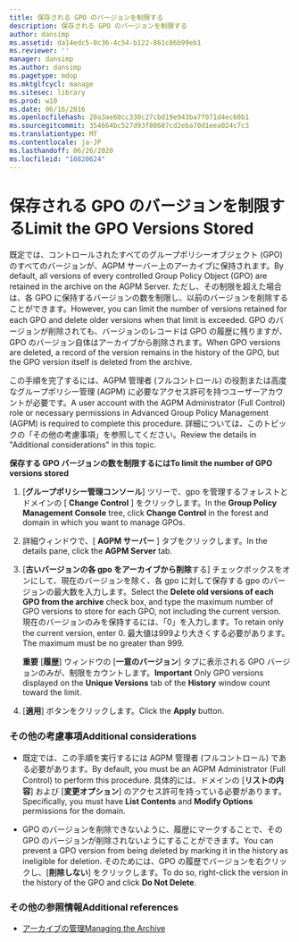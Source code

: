```yaml
---
title: 保存される GPO のバージョンを制限する
description: 保存される GPO のバージョンを制限する
author: dansimp
ms.assetid: da14edc5-0c36-4c54-b122-861c86b99eb1
ms.reviewer: ''
manager: dansimp
ms.author: dansimp
ms.pagetype: mdop
ms.mktglfcycl: manage
ms.sitesec: library
ms.prod: w10
ms.date: 06/16/2016
ms.openlocfilehash: 20a3ae60cc330c27cbd19e943ba7f071d4ec60b1
ms.sourcegitcommit: 354664bc527d93f80687cd2eba70d1eea024c7c3
ms.translationtype: MT
ms.contentlocale: ja-JP
ms.lasthandoff: 06/26/2020
ms.locfileid: "10820624"
---
```

# <span data-ttu-id="abcab-103">保存される GPO のバージョンを制限する</span><span class="sxs-lookup"><span data-stu-id="abcab-103">Limit the GPO Versions Stored</span></span>


<span data-ttu-id="abcab-104">既定では、コントロールされたすべてのグループポリシーオブジェクト (GPO) のすべてのバージョンが、AGPM サーバー上のアーカイブに保持されます。</span><span class="sxs-lookup"><span data-stu-id="abcab-104">By default, all versions of every controlled Group Policy Object (GPO) are retained in the archive on the AGPM Server.</span></span> <span data-ttu-id="abcab-105">ただし、その制限を超えた場合は、各 GPO に保持するバージョンの数を制限し、以前のバージョンを削除することができます。</span><span class="sxs-lookup"><span data-stu-id="abcab-105">However, you can limit the number of versions retained for each GPO and delete older versions when that limit is exceeded.</span></span> <span data-ttu-id="abcab-106">GPO のバージョンが削除されても、バージョンのレコードは GPO の履歴に残りますが、GPO のバージョン自体はアーカイブから削除されます。</span><span class="sxs-lookup"><span data-stu-id="abcab-106">When GPO versions are deleted, a record of the version remains in the history of the GPO, but the GPO version itself is deleted from the archive.</span></span>

<span data-ttu-id="abcab-107">この手順を完了するには、AGPM 管理者 (フルコントロール) の役割または高度なグループポリシー管理 (AGPM) に必要なアクセス許可を持つユーザーアカウントが必要です。</span><span class="sxs-lookup"><span data-stu-id="abcab-107">A user account with the AGPM Administrator (Full Control) role or necessary permissions in Advanced Group Policy Management (AGPM) is required to complete this procedure.</span></span> <span data-ttu-id="abcab-108">詳細については、このトピックの「その他の考慮事項」を参照してください。</span><span class="sxs-lookup"><span data-stu-id="abcab-108">Review the details in "Additional considerations" in this topic.</span></span>

**<span data-ttu-id="abcab-109">保存する GPO バージョンの数を制限するには</span><span class="sxs-lookup"><span data-stu-id="abcab-109">To limit the number of GPO versions stored</span></span>**

1.  <span data-ttu-id="abcab-110">[**グループポリシー管理コンソール**] ツリーで、gpo を管理するフォレストとドメインの [ **Change Control** ] をクリックします。</span><span class="sxs-lookup"><span data-stu-id="abcab-110">In the **Group Policy Management Console** tree, click **Change Control** in the forest and domain in which you want to manage GPOs.</span></span>

2.  <span data-ttu-id="abcab-111">詳細ウィンドウで、[ **AGPM サーバー** ] タブをクリックします。</span><span class="sxs-lookup"><span data-stu-id="abcab-111">In the details pane, click the **AGPM Server** tab.</span></span>

3.  <span data-ttu-id="abcab-112">[**古いバージョンの各 gpo をアーカイブから削除**する] チェックボックスをオンにして、現在のバージョンを除く、各 gpo に対して保存する gpo のバージョンの最大数を入力します。</span><span class="sxs-lookup"><span data-stu-id="abcab-112">Select the **Delete old versions of each GPO from the archive** check box, and type the maximum number of GPO versions to store for each GPO, not including the current version.</span></span> <span data-ttu-id="abcab-113">現在のバージョンのみを保持するには、「0」を入力します。</span><span class="sxs-lookup"><span data-stu-id="abcab-113">To retain only the current version, enter 0.</span></span> <span data-ttu-id="abcab-114">最大値は999より大きくする必要があります。</span><span class="sxs-lookup"><span data-stu-id="abcab-114">The maximum must be no greater than 999.</span></span>

    <span data-ttu-id="abcab-115">**重要** [**履歴**] ウィンドウの [**一意のバージョン**] タブに表示される GPO バージョンのみが、制限をカウントします。</span><span class="sxs-lookup"><span data-stu-id="abcab-115">**Important** Only GPO versions displayed on the **Unique Versions** tab of the **History** window count toward the limit.</span></span>

     

4.  <span data-ttu-id="abcab-116">[**適用**] ボタンをクリックします。</span><span class="sxs-lookup"><span data-stu-id="abcab-116">Click the **Apply** button.</span></span>

### <span data-ttu-id="abcab-117">その他の考慮事項</span><span class="sxs-lookup"><span data-stu-id="abcab-117">Additional considerations</span></span>

-   <span data-ttu-id="abcab-118">既定では、この手順を実行するには AGPM 管理者 (フルコントロール) である必要があります。</span><span class="sxs-lookup"><span data-stu-id="abcab-118">By default, you must be an AGPM Administrator (Full Control) to perform this procedure.</span></span> <span data-ttu-id="abcab-119">具体的には、ドメインの [**リストの内容**] および [**変更オプション**] のアクセス許可を持っている必要があります。</span><span class="sxs-lookup"><span data-stu-id="abcab-119">Specifically, you must have **List Contents** and **Modify Options** permissions for the domain.</span></span>

-   <span data-ttu-id="abcab-120">GPO のバージョンを削除できないように、履歴にマークすることで、その GPO のバージョンが削除されないようにすることができます。</span><span class="sxs-lookup"><span data-stu-id="abcab-120">You can prevent a GPO version from being deleted by marking it in the history as ineligible for deletion.</span></span> <span data-ttu-id="abcab-121">そのためには、GPO の履歴でバージョンを右クリックし、[**削除しない**] をクリックします。</span><span class="sxs-lookup"><span data-stu-id="abcab-121">To do so, right-click the version in the history of the GPO and click **Do Not Delete**.</span></span>

### <span data-ttu-id="abcab-122">その他の参照情報</span><span class="sxs-lookup"><span data-stu-id="abcab-122">Additional references</span></span>

-   [<span data-ttu-id="abcab-123">アーカイブの管理</span><span class="sxs-lookup"><span data-stu-id="abcab-123">Managing the Archive</span></span>](managing-the-archive.md)

 

 





